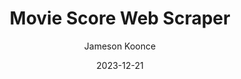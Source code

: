 ---
title: Movie Score Web Scraper
description: With this application, I want to make a webscraper that grabs every movie score from every big movie critic brand (Rotton Tomatoes, IMDB, Letterboxd, Metacritic, etc.) and compiles a total score. Users will also be able to see all of the scores all in one place in order to find the movie they want to watch! Maybe there could be a way to include the opinions of smaller but highly praised critics as well.
date: 2023-12-21
author: Jameson Koonce
tags:
  - movies
---